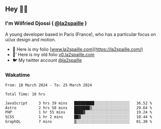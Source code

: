 ## Hey 👋🏾
### I'm Wilfried Djossi ( <a href="https://twitter.com/la2spaille/" target="_blank">@la2spaille</a> )
A young developer based in Paris (France), who has a particular focus on ui/ux design and motion.

- 🎨 Here is my folio [www.la2spaille.com](https://la2spaille.com/)
- 🎨' Here is my old folio [v0.la2spaille.com](https://v0.la2spaille.com/)
- 🐦 My twitter account [@la2spaille](https://twitter.com/la2spaille/)

### Wakatime
<!--START_SECTION:waka-->

```txt
From: 18 March 2024 - To: 25 March 2024

Total Time: 10 hrs

JavaScript     3 hrs 39 mins   █████████░░░░░░░░░░░░░░░░   36.52 %
Astro          2 hrs 58 mins   ███████▒░░░░░░░░░░░░░░░░░   29.64 %
PHP            1 hr 55 mins    ████▓░░░░░░░░░░░░░░░░░░░░   19.24 %
SCSS           1 hr 2 mins     ██▓░░░░░░░░░░░░░░░░░░░░░░   10.44 %
GraphQL        7 mins          ▒░░░░░░░░░░░░░░░░░░░░░░░░   01.30 %
```

<!--END_SECTION:waka-->
<!--
**la2spaille/la2spaille** is a ✨ _special_ ✨ repository because its `README.md` (this file) appears on your GitHub profile.

Here are some ideas to get you started:

- 🔭 I’m currently working on ...
- 🌱 I’m currently learning ...
- 👯 I’m looking to collaborate on ...
- 🤔 I’m looking for help with ...
- 💬 Ask me about ...
- 📫 How to reach me: ...
- 😄 Pronouns: ...
- ⚡ Fun fact: ...
-->
